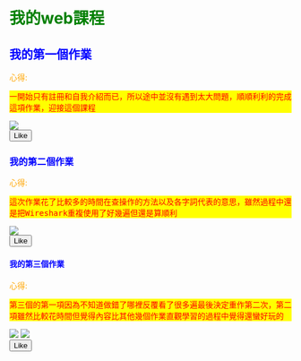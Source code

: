 <!DOCTYPE html>
<style>
  h1 {
         color: green;
         font:  70px;
     }
</style>
<style>
  h2 {
         font:  60px;
     }
</style>
<style>
  h3 {
         font:  60px;
     }
</style>
<style>
  h4 {
         font: 60px;
     }
</style>
<style>
  .first{
          color: orange;
          font: 45px;
  }
</style>
<style>
  .second{
          color: red;
          font: 30px;
          font-family: monospace;
          background-color: yellow;
  }
</style>

<h1>我的web課程</h1>

<h2 style="color: blue;">我的第一個作業</h2>
<div>
         <p class="first">心得:</p>
         <p class="second">一開始只有註冊和自我介紹而已，所以途中並沒有遇到太大問題，順順利利的完成這項作業，迎接這個課程</p>
         <img src="https://scontent.xx.fbcdn.net/v/t1.15752-0/p280x280/121823230_267690574525869_8268864735869786320_n.png?_nc_cat=104&_nc_sid=ae9488&_nc_ohc=2KM2ISyUEuEAX9yH7lH&_nc_ad=z-m&_nc_cid=0&_nc_ht=scontent.xx&oh=2d7a2984699d8c473052276e38114895&oe=5FB1A2A5"></div>
         <button class="btn btn-defaultbtn-block">Like</button>
        
<h3 style="color: blue;">我的第二個作業</h3>
<div>
        <p class="first">心得:</p>
        <p class="second">這次作業花了比較多的時間在查操作的方法以及各字詞代表的意思，雖然過程中還是把Wireshark重複使用了好幾遍但還是算順利</p>
        <img src="https://scontent.xx.fbcdn.net/v/t1.15752-0/p280x280/120316559_3219833378142187_6357547118045321120_n.png?_nc_cat=104&_nc_sid=ae9488&_nc_ohc=s4N5MaqRZeEAX9BCTo_&_nc_ad=z-m&_nc_cid=0&_nc_ht=scontent.xx&oh=6d6d092040eab6b92c9888831b3e3a68&oe=5FB195E9"></div>
        <button class="btn btn-defaultbtn-block">Like</button>
        
<h4 style="color: blue;">我的第三個作業</h4>
<div>
        <p class="first">心得:</p>
        <p class="second">第三個的第一項因為不知道做錯了哪裡反覆看了很多遍最後決定重作第二次，第二項雖然比較花時間但覺得內容比其他幾個作業直觀學習的過程中覺得還蠻好玩的</p>
        <img src="https://scontent.xx.fbcdn.net/v/t1.15752-0/p280x280/121011795_1997790367024364_5278580373879706945_n.png?_nc_cat=103&_nc_sid=ae9488&_nc_ohc=UtjZ4qTIGwUAX-n1dAW&_nc_ad=z-m&_nc_cid=0&_nc_ht=scontent.xx&oh=80bdd2953fbe11518df8c46cae7e88ca&oe=5FB2D77E">
        <img src="https://scontent.xx.fbcdn.net/v/t1.15752-0/p280x280/121616394_2842736459279114_1869354341385486119_n.png?_nc_cat=106&_nc_sid=ae9488&_nc_ohc=WeXAw3ccXU8AX9UnHlg&_nc_ad=z-m&_nc_cid=0&_nc_ht=scontent.xx&oh=9a79058d577864f8b3279ec7ad54ea7c&oe=5FB0D2DB"></div>
        <button class="btn btn-defaultbtn-block">Like</button>
   
